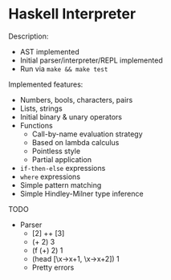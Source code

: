# Haskell Interpreter


Description:
- AST implemented
- Initial parser/interpreter/REPL implemented
- Run via `make && make test`


Implemented features:
- Numbers, bools, characters, pairs
- Lists, strings
- Initial binary & unary operators
- Functions
    - Call-by-name evaluation strategy
    - Based on lambda calculus
    - Pointless style 
    - Partial application
- `if-then-else` expressions
- `where` expressions
- Simple pattern matching
- Simple Hindley-Milner type inference

TODO
- Parser
    - [2] ++ [3] 
    - (+ 2) 3
    - (f (+) 2) 1
    - (head [\x->x+1, \x->x+2]) 1
    - Pretty errors